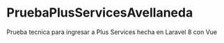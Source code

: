 # PruebaPlusServicesAvellaneda
Prueba tecnica para ingresar a Plus Services hecha en Laravel 8 con Vue
